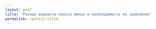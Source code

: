 ```yaml
---
layout: post
title: "Разные варианты поиска жилья и необходимость их сравнения"
permalink: /posts/:title
---
```


